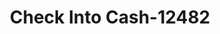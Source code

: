 ---
f_zip-code: 75007
f_state-code: TX
title: Check Into Cash-12482
f_phone: 972-394-8962
f_city-only: Carrollton
f_address: 3623 N Josey Ln Carrollton
f_location-unique-id: '12482'
slug: check-into-cash-12482
updated-on: '2024-05-30T13:46:58.046Z'
created-on: '2024-05-30T13:36:59.803Z'
published-on: '2024-05-30T13:54:32.469Z'
f_city-state: cms/city/carrollton-tx.md
f_company: cms/company/check-into-cash.md
f_state: cms/state/texas.md
layout: '[payday-loan].html'
tags: payday-loan
---